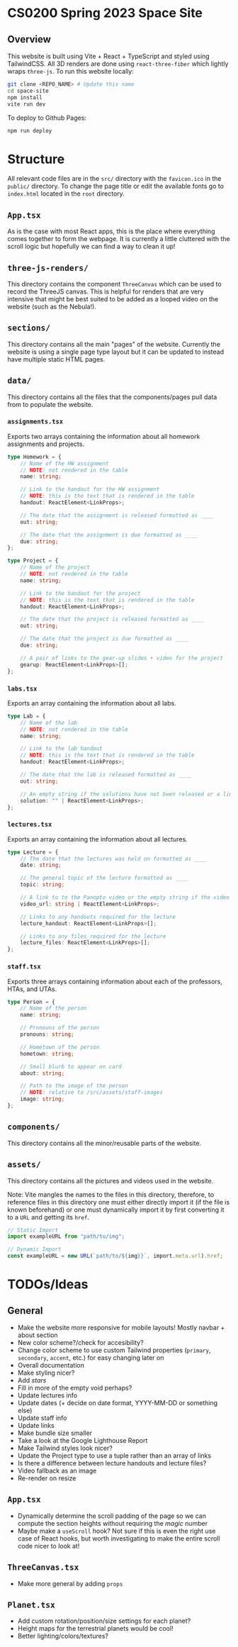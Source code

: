 # CS0200 Spring 2023 Space Site

## Overview

This website is built using Vite + React + TypeScript and styled using TailwindCSS. All 3D renders are done using `react-three-fiber` which lightly wraps `three-js`. To run this website locally:

```bash
git clone <REPO_NAME> # Update this name
cd space-site
npm install
vite run dev
```

To deploy to Github Pages:

```bash
npm run deploy
```

# Structure

All relevant code files are in the `src/` directory with the `favicon.ico` in the `public/` directory. To change the page title or edit the available fonts go to `index.html` located in the `root` directory.

## `App.tsx`

As is the case with most React apps, this is the place where everything comes together to form the webpage. It is currently a little cluttered with the scroll logic but hopefully we can find a way to clean it up!

## `three-js-renders/`

This directory contains the component `ThreeCanvas` which can be used to record the ThreeJS canvas. This is helpful for renders that are very intensive that might be best suited to be added as a looped video on the website (such as the Nebula!).

## `sections/`

This directory contains all the main "pages" of the website. Currently the website is using a single page type layout but it can be updated to instead have multiple static HTML pages.

## `data/`

This directory contains all the files that the components/pages pull data from to populate the website.

### `assignments.tsx`

Exports two arrays containing the information about all homework assignments and projects.

```ts
type Homework = {
    // Name of the HW assignment
    // NOTE: not rendered in the table
    name: string;

    // Link to the handout for the HW assignment
    // NOTE: this is the text that is rendered in the table
    handout: ReactElement<LinkProps>;

    // The date that the assignment is released formatted as ____
    out: string;

    // The date that the assignment is due formatted as ____
    due: string;
};

type Project = {
    // Name of the project
    // NOTE: not rendered in the table
    name: string;

    // Link to the handout for the project
    // NOTE: this is the text that is rendered in the table
    handout: ReactElement<LinkProps>;

    // The date that the project is released formatted as ____
    out: string;

    // The date that the project is due formatted as ____
    due: string;

    // A pair of links to the gear-up slides + video for the project
    gearup: ReactElement<LinkProps>[];
};
```

### `labs.tsx`

Exports an array containing the information about all labs.

```ts
type Lab = {
    // Name of the lab
    // NOTE: not rendered in the table
    name: string;

    // Link to the lab handout
    // NOTE: this is the text that is rendered in the table
    handout: ReactElement<LinkProps>;

    // The date that the lab is released formatted as ____
    out: string;

    // An empty string if the solutions have not been released or a link to the solutions
    solution: "" | ReactElement<LinkProps>;
};
```

### `lectures.tsx`

Exports an array containing the information about all lectures.

```ts
type Lecture = {
    // The date that the lectures was held on formatted as ____
    date: string;

    // The general topic of the lecture formatted as ____
    topic: string;

    // A link to to the Panopto video or the empty string if the video has not been released
    video_url: string | ReactElement<LinkProps>;

    // Links to any handouts required for the lecture
    lecture_handout: ReactElement<LinkProps>[];

    // Links to any files required for the lecture
    lecture_files: ReactElement<LinkProps>[];
};
```

### `staff.tsx`

Exports three arrays containing information about each of the professors, HTAs, and UTAs.

```ts
type Person = {
    // Name of the person
    name: string;

    // Pronouns of the person
    pronouns: string;

    // Hometown of the person
    hometown: string;

    // Small blurb to appear on card
    about: string;

    // Path to the image of the person
    // NOTE: relative to /src/assets/staff-images
    image: string;
};
```

## `components/`

This directory contains all the minor/reusable parts of the website.

## `assets/`

This directory contains all the pictures and videos used in the website.

Note: Vite mangles the names to the files in this directory, therefore, to reference files in this directory one must either directly import it (if the file is known beforehand) or one must dynamically import it by first converting it to a `URL` and getting its `href`.

```ts
// Static Import
import exampleURL from "path/to/img";

// Dynamic Import
const exampleURL = new URL(`path/to/${img}}`, import.meta.url).href;
```

# TODOs/Ideas

## General

-   Make the website more responsive for mobile layouts! Mostly navbar + about section
-   New color scheme?/check for accesibility?
-   Change color scheme to use custom Tailwind properties (`primary`, `secondary`, `accent`, etc.) for easy changing later on
-   Overall documentation
-   Make styling nicer?
-   Add _stars_
-   Fill in more of the empty void perhaps?
-   Update lectures info
-   Update dates (+ decide on date format, YYYY-MM-DD or something else)
-   Update staff info
-   Update links
-   Make bundle size smaller
-   Take a look at the Google Lighthouse Report
-   Make Tailwind styles look nicer?
-   Update the Project type to use a tuple rather than an array of links
-   Is there a difference between lecture handouts and lecture files?
-   Video fallback as an image
-   Re-render on resize

## `App.tsx`

-   Dynamically determine the scroll padding of the page so we can compute the section heights without requiring the _magic_ number
-   Maybe make a `useScroll` hook? Not sure if this is even the right use case of React hooks, but worth investigating to make the entire scroll code nicer to look at!

## `ThreeCanvas.tsx`

-   Make more general by adding `props`

## `Planet.tsx`

-   Add custom rotation/position/size settings for each planet?
-   Height maps for the terrestrial planets would be cool!
-   Better lighting/colors/textures?
